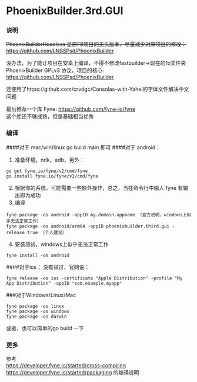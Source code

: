 # PhoenixBuilder.3rd.GUI

### 说明

~~PhoenixBuilderHeadless 是原FB项目的无头版本，尽量减少对原项目的修改：  
https://github.com/LNSSPsd/PhoenixBuilder~~

没办法，为了能让项目在安卓上编译，不得不修改fastbuilder->现在的fb文件夹  
PhoenixBuilder GPLv3 协议，项目的核心:  
https://github.com/LNSSPsd/PhoenixBuilder

还使用了https://github.com/crvdgc/Consolas-with-Yahei的字体文件解决中文问题

最后推荐一个库 Fyne: https://github.com/fyne-io/fyne   
这个库还不够成熟，但是基础相当优秀


### 编译
####对于 mac/win/linux 
go build main 即可
####对于 android：
1. 准备环境，ndk，adb，另外：
```
go get fyne.io/fyne/v2/cmd/fyne
go install fyne.io/fyne/v2/cmd/fyne
```
2. 根据你的系统，可能需要一些额外操作，总之，当在命令行中输入 fyne 有输出即为成功
3. 编译
```
fyne package -os android -appID my.domain.appname （官方说明，windows上似乎无法正常工作）
fyne package -os android/arm64 -appID phoenixbuilder.third.gui -release true （个人建议）
```
4. 安装测试，windows上似乎无法正常工作
```
fyne install -os android
```
####对于ios：
没有试过，官网说：
```
fyne release -os ios -certificate "Apple Distribution" -profile "My App Distribution" -appID "com.example.myapp"
```

###对于Windows/Linux/Mac
```
fyne package -os linux
fyne package -os windows
fyne package -os darwin
```
或者，也可以简单的go build 一下
### 更多
参考  
https://developer.fyne.io/started/cross-compiling   
https://developer.fyne.io/started/packaging
的编译说明